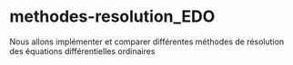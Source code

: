 # methodes-resolution_EDO
Nous allons implémenter et comparer différentes méthodes de résolution des équations différentielles ordinaires

